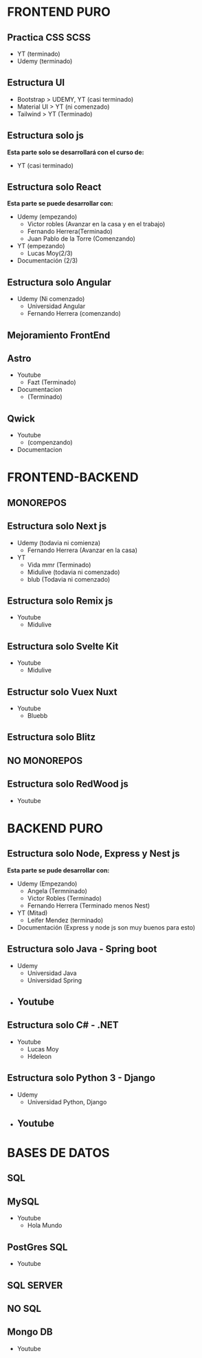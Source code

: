 # FRONTEND PURO
## Practica CSS SCSS
- YT (terminado)
- Udemy (terminado)

## Estructura UI
- Bootstrap > UDEMY, YT (casi terminado)
- Material UI > YT (ni comenzado)
- Tailwind > YT (Terminado)

## Estructura solo js
**Esta parte solo se desarrollará con el curso de:**
- YT (casi terminado)

## Estructura solo React
**Esta parte se puede desarrollar con:**
- Udemy (empezando)
    - Victor robles (Avanzar en la casa y en el trabajo)
    - Fernando Herrera(Terminado)
    - Juan Pablo de la Torre (Comenzando)
- YT (empezando)
    - Lucas Moy(2/3)
- Documentación (2/3)

## Estructura solo Angular
- Udemy (Ni comenzado)
    - Universidad Angular
    - Fernando Herrera (comenzando)

## **Mejoramiento FrontEnd**
## Astro
- Youtube
    - Fazt (Terminado)
- Documentacion
    - (Terminado)

## Qwick
- Youtube
    - (compenzando)
- Documentacion

# FRONTEND-BACKEND 

## **MONOREPOS**
## Estructura solo Next js
- Udemy (todavia ni comienza)
    - Fernando Herrera (Avanzar en la casa)
- YT 
    - Vida mmr (Terminado)
    - Midulive (todavia ni comenzado)
    - blub (Todavia ni comenzado)


## Estructura  solo Remix js
- Youtube
    - Midulive

## Estructura solo Svelte Kit
- Youtube
    - Midulive

## Estructur solo Vuex Nuxt
- Youtube
    - Bluebb

## Estructura solo Blitz    

## **NO MONOREPOS**

## Estructura solo RedWood js
- Youtube


# BACKEND PURO
## Estructura solo Node, Express y Nest js
**Esta parte se pude desarrollar con:**
- Udemy (Empezando)
    - Angela (Termninado)
    - Victor Robles (Terminado)
    - Fernando Herrera (Terminado menos Nest)
- YT (Mitad)
    - Leifer Mendez (terminado)
- Documentación (Express y node js son muy buenos para esto)

## Estructura solo Java - Spring boot
- Udemy 
    - Universidad Java
    - Universidad Spring
- Youtube
    - 

## Estructura solo C# - .NET
- Youtube
    - Lucas Moy
    - Hdeleon

## Estructura solo Python 3 - Django
- Udemy
    - Universidad Python, Django
- Youtube
    - 

# BASES DE DATOS
## **SQL**
## MySQL
- Youtube
    - Hola Mundo

## PostGres SQL
- Youtube

## SQL SERVER

## **NO SQL**
## Mongo DB
- Youtube

